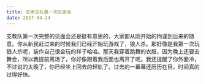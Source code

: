 ```yaml
---
title: 甘肃支队第一次见面会
date: 2017-04-24
---
```


支教队第一次完整的见面会还是挺有意思的，大家都从刚开始的拘谨到后来的随意。你从新民赶过来的时候我们已经开始玩游戏了，狼人杀。那好像是我第一次玩狼人杀呢，装作自己很会玩的样子哈哈。那天我穿着跳舞的衣服，因为晚上还要去舞会，所以我提前离场了，你好像跟着我后面也离开了呢。我还提醒了你外面冷，不过说的太晚了，你已经坐上回去的轻轨了。过去的一幕幕还历历在目，时间真的过得好快。
